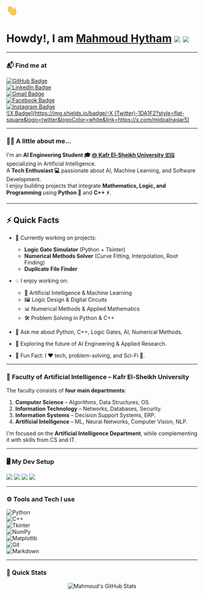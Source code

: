 <img width="30px" src="https://raw.githubusercontent.com/ABSphreak/ABSphreak/master/gifs/Hi.gif">
<h1>Howdy!, I am <a href="https://github.com/mahmoudhytham">Mahmoud Hytham</a> 
<img height="30px" src="https://emojis.slackmojis.com/emojis/images/1531849430/4246/blob-sunglasses.gif?1531849430">
<img height="30px" src="https://img.icons8.com/external-flat-juicy-fish/60/000000/external-artificial-intelligence-artificial-intelligence-flat-flat-juicy-fish.png">
</h1>

---

### 📬 Find me at
[![GitHub Badge](http://img.shields.io/badge/-GitHub-black?style=flat-square&logo=github&link=https://github.com/mahmoudhytham)](https://github.com/mahmoudhytham)  
[![LinkedIn Badge](https://img.shields.io/badge/-LinkedIn-blue?style=flat-square&logo=Linkedin&logoColor=white&link=https://www.linkedin.com/in/mahmoud-hytham-8712a7230/)](https://www.linkedin.com/in/mahmoud-hytham-8712a7230/)  
[![Gmail Badge](https://img.shields.io/badge/-Gmail-d14836?style=flat-square&logo=Gmail&logoColor=white&link=mailto:midohytham4@gmail.com)](mailto:midohytham4@gmail.com)  
[![Facebook Badge](https://img.shields.io/badge/-Facebook-blue?style=flat-square&logo=facebook&logoColor=white&link=https://www.facebook.com/mahmoudhythym/)](https://www.facebook.com/mahmoudhythym/)  
[![Instagram Badge](https://img.shields.io/badge/-Instagram-purple?style=flat-square&logo=instagram&logoColor=white&link=https://www.instagram.com/mahmoud_hytham4/)](https://www.instagram.com/mahmoud_hytham4/)  
[![X Badge](https://img.shields.io/badge/-X (Twitter)-1DA1F2?style=flat-square&logo=twitter&logoColor=white&link=https://x.com/midoalnagar5)](https://x.com/midoalnagar5)

---

### 👨‍🎓 A little about me...
I'm an **AI Engineering Student 🎓 [@ Kafr El-Sheikh University 🇪🇬](https://kfs.edu.eg/)** specializing in Artificial Intelligence.  
A **Tech Enthusiast 💻** passionate about AI, Machine Learning, and Software Development.  
I enjoy building projects that integrate **Mathematics, Logic, and Programming** using **Python 🐍** and **C++ ⚡**.  

---

## ⚡️ Quick Facts

- 🔭 Currently working on projects:
  - **Logic Gate Simulator** (Python + Tkinter)  
  - **Numerical Methods Solver** (Curve Fitting, Interpolation, Root Finding)  
  - **Duplicate File Finder**  

- 💡 I enjoy working on:
  - 🤖 Artificial Intelligence & Machine Learning  
  - 🖼 Logic Design & Digital Circuits  
  - 📊 Numerical Methods & Applied Mathematics  
  - 🛠 Problem Solving in Python & C++  

- 💬 Ask me about Python, C++, Logic Gates, AI, Numerical Methods.  
- 📙 Exploring the future of AI Engineering & Applied Research.  
- 🎉 Fun Fact: I ❤️ tech, problem-solving, and Sci-Fi 🚀.  

---

### 🏫 Faculty of Artificial Intelligence – Kafr El-Sheikh University
The faculty consists of **four main departments**:  
1. **Computer Science** – Algorithms, Data Structures, OS.  
2. **Information Technology** – Networks, Databases, Security.  
3. **Information Systems** – Decision Support Systems, ERP.  
4. **Artificial Intelligence** – ML, Neural Networks, Computer Vision, NLP.  

I'm focused on the **Artificial Intelligence Department**, while complementing it with skills from CS and IT.

---

### 🖥 My Dev Setup
<img src="https://img.shields.io/badge/Windows-555555.svg?&style=flat-square&logo=windows&logoColor=0078D6">  
<img src="https://img.shields.io/badge/VS Code-555555?style=flat-square&logo=visual-studio-code&logoColor=007ACC">  
<img src="https://img.shields.io/badge/Jupyter-555555.svg?&style=flat-square&logo=jupyter&logoColor=F37626">  
<img src="https://img.shields.io/badge/GitHub-181717?style=flat-square&logo=github">

---

### ⚙️ Tools and Tech I use
![Python](https://img.shields.io/badge/Python-3776AB?style=flat&logo=python&logoColor=white)  
![C++](https://img.shields.io/badge/C++-00599C?style=flat&logo=c%2b%2b)  
![Tkinter](https://img.shields.io/badge/Tkinter-FFDD00?style=flat&logo=python&logoColor=black)  
![NumPy](https://img.shields.io/badge/NumPy-013243?style=flat&logo=numpy&logoColor=white)  
![Matplotlib](https://img.shields.io/badge/Matplotlib-ffffff?style=flat&logo=plotly&logoColor=blue)  
![Git](https://img.shields.io/badge/Git-F05032?style=flat&logo=git&logoColor=white)  
![Markdown](https://img.shields.io/badge/Markdown-000000?style=flat&logo=markdown&logoColor=white)

---

### 🚀 Quick Stats
<p align="center">  
  <img width="450" src="https://github-readme-stats.vercel.app/api?username=mahmoudhytham&show_icons=true&line_height=21&theme=react" alt="Mahmoud's GitHub Stats" />  
</p>
